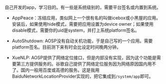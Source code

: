 自己开发的app，学习目的。有一些是系统级别的，需要平台签名或内置到系统。

* AppPeace：冻结应用，类似网上一个很有名的叫做icebox或小黑屋的应用。安装后，如果使用hide模式，需要把应用设置为device owner；如果使用disable模式，需要你的uid是system，并打上系统platform签名。

* AutoShutdown: AOSP没有自动关机功能，于是自己写的一个应用。需要platform签名。目前测下来有时会比设定时间晚两分钟。
* XueNLP: AOSP提供了网络定位接口，但是内部没有实现，因为这个功能是需要第三方提供服务的。谷歌自己提供了网络定位服务因为网络原因国内用不了。国内一般用百度或高德的服务。这是我用BaiduNetworkLocationProvider实现的，把它集成到`/system/app`即可。
